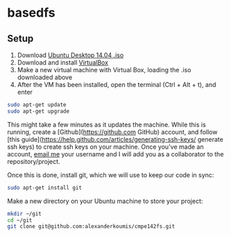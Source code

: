 # basedfs

## Setup

1. Download [Ubuntu Desktop 14.04 .iso](http://www.ubuntu.com/download/desktop "Ubuntu 14.04")
2. Download and install [VirtualBox](https://www.virtualbox.org/wiki/Downloads)
3. Make a new virtual machine with Virtual Box, loading the .iso downloaded above
4. After the VM has been installed, open the terminal (Ctrl + Alt + t), and enter
 

 ```bash
 sudo apt-get update
 sudo apt-get upgrade
 ```


This might take a few minutes as it updates the machine. While this is running, create a [Github](https://github.com GitHub) account, and follow [this guide](https://help.github.com/articles/generating-ssh-keys/ generate ssh keys) to create ssh keys on your machine. Once you've made an account, [email me](alexander.koumis@sjsu.edu) your username and I will add you as a collaborator to the repository/project.

Once this is done, install git, which we will use to keep our code in sync:

```bash
sudo apt-get install git
```

Make a new directory on your Ubuntu machine to store your project:

```bash
mkdir ~/git
cd ~/git
git clone git@github.com:alexanderkoumis/cmpe142fs.git
```